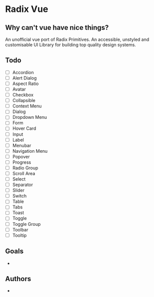 # Radix Vue

## Why can't vue have nice things?

An unofficial vue port of Radix Primitives.
An accessible, unstyled and customisable UI Library for building top quality design systems.

## Todo

 - [ ] Accordion
 - [ ] Alert Dialog
 - [ ] Aspect Ratio
 - [ ] Avatar
 - [ ] Checkbox
 - [ ] Collapsible
 - [ ] Context Menu
 - [ ] Dialog
 - [ ] Dropdown Menu
 - [ ] Form
 - [ ] Hover Card
 - [ ] Input
 - [ ] Label
 - [ ] Menubar
 - [ ] Navigation Menu
 - [ ] Popover
 - [ ] Progress
 - [ ] Radio Group
 - [ ] Scroll Area
 - [ ] Select
 - [ ] Separator
 - [ ] Slider
 - [ ] Switch
 - [ ] Table
 - [ ] Tabs
 - [ ] Toast
 - [ ] Toggle
 - [ ] Toggle Group
 - [ ] Toolbar
 - [ ] Tooltip

## Goals

-

## Authors

-

